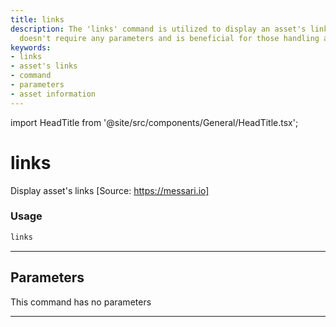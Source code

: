 ```yaml
---
title: links
description: The 'links' command is utilized to display an asset's links. This command
  doesn't require any parameters and is beneficial for those handling asset information.
keywords:
- links
- asset's links
- command
- parameters
- asset information
---
```


import HeadTitle from '@site/src/components/General/HeadTitle.tsx';

<HeadTitle title="links - Dd - Crypto - Reference | OpenBB Terminal Docs" />

# links

Display asset's links [Source: https://messari.io]

### Usage

```python
links
```

---

## Parameters

This command has no parameters


---
